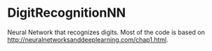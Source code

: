 # DigitRecognitionNN
Neural Network that recognizes digits. Most of the code is based on http://neuralnetworksanddeeplearning.com/chap1.html.
